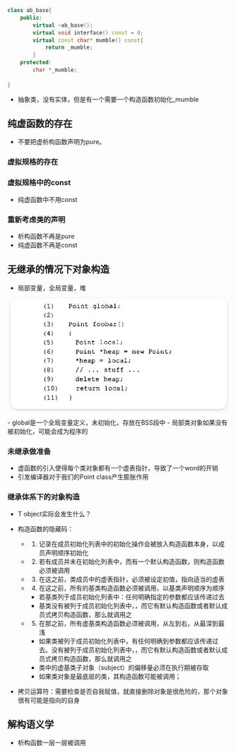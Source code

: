 ```cpp
class ab_base{
    public:
        virtual ~ab_base();
        virtual void interface() const = 0;
        virtual const char* mumble() const{
            return _mumble;
        }
    protected:
        char *_mumble;

}
```
- 抽象类，没有实体，但是有一个需要一个构造函数初始化_mumble
## 纯虚函数的存在

- 不要把虚析构函数声明为pure。

### 虚拟规格的存在

### 虚拟规格中的const
- 纯虚函数中不用const


### 重新考虑类的声明
- 析构函数不再是pure
- 纯虚函数不再是const

## 无继承的情况下对象构造

- 局部变量，全局变量，堆
<center>
    <img style="border-radius: 1.125em;
    box-shadow: 0 2px 4px 0 rgba(34,36,38,.12),0 2px 10px 0 rgba(34,36,38,.08);"
    src=img/2021-06-02-21-34-25.png
width=490px>
    <br>
    <div style="color:orange; border-bottom: 1px solid #d9d9d9;
    display: inline-block;
    color: #999;
    padding: 2px;"></div>
</center>
- global是一个全局变量定义，未初始化，存放在BSS段中
- 局部类对象如果没有被初始化，可能会成为程序的

### 未继承做准备
- 虚函数的引入使得每个类对象都有一个虚表指针，导致了一个word的开销
- 引发编译器对于我们的Point class产生膨胀作用

### 继承体系下的对象构造
- T object实际会发生什么？

- 构造函数的隐藏码：
  - 1. 记录在成员初始化列表中的初始化操作会被放入构造函数本身，以成员声明顺序初始化
  - 2. 若有成员并未在初始化列表中，而有一个默认构造函数，则构造函数必须被调用
  - 3. 在这之前，类成员中的虚表指针，必须被设定初值，指向适当的虚表
  - 4. 在这之前，所有的基类构造函数必须被调用，以基类声明顺序为顺序
      - 若基类列于成员初始化列表中：任何明确指定的参数都应该传递过去
      -  基类没有被列于成员初始化列表中，，而它有默认构造函数或者默认成员式拷贝构造函数，那么就调用之
  - 5.  在那之前，所有虚基类构造函数必须被调用，从左到右，从最深到最浅
       - 如果类被列于成员初始化列表中，有任何明确到参数都应该传递过去。没有被列于成员初始化列表中，，而它有默认构造函数或者默认成员式拷贝构造函数，那么就调用之
       - 类中的虚基类子对象（subject）的偏移量必须在执行期被存取
       - 如果类对象是最底层的类，其构造函数可能被调用；

- 拷贝运算符：需要检查是否自我赋值，就直接删除对象是很危险的，那个对象很有可能是指向的自身


## 解构语义学

- 析构函数一层一层被调用